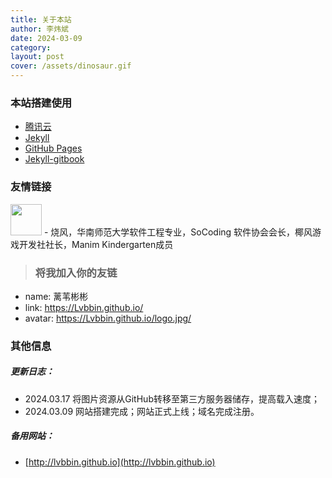 ```yaml
---
title: 关于本站
author: 李炜斌
date: 2024-03-09
category: 
layout: post
cover: /assets/dinosaur.gif
---
```


### 本站搭建使用
- [腾讯云](https://cloud.tencent.com/)
- [Jekyll](https://jekyll.com/)
- [GitHub Pages](https://docs.github.com/zh/pages)
- [Jekyll-gitbook](https://github.com/sighingnow/jekyll-gitbook)

### 友情链接
[<img src="https://shao.fun/images/logo.svg" class="floatpic" width="50" height="50">](https://shao.fun/) - 烧风，华南师范大学软件工程专业，SoCoding 软件协会会长，椰风游戏开发社社长，Manim Kindergarten成员

> ### 将我加入你的友链
- name: 蓠苇彬彬
- link: https://Lvbbin.github.io/
- avatar: https://Lvbbin.github.io/logo.jpg/

### 其他信息
##### 更新日志：
- 2024.03.17 将图片资源从GitHub转移至第三方服务器储存，提高载入速度；
- 2024.03.09 网站搭建完成；网站正式上线；域名完成注册。

##### 备用网站：
- [http://lvbbin.github.io](http://lvbbin.github.io)
